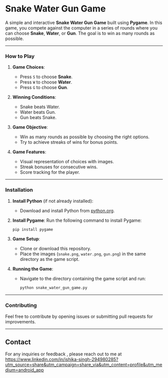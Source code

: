# Snake Water Gun Game

A simple and interactive **Snake Water Gun Game** built using **Pygame**. In this game, you compete against the computer in a series of rounds where you can choose **Snake**, **Water**, or **Gun**. The goal is to win as many rounds as possible.

---

### **How to Play**

1. **Game Choices**:
   - Press `S` to choose **Snake**.
   - Press `W` to choose **Water**.
   - Press `G` to choose **Gun**.
   
2. **Winning Conditions**:
   - Snake beats Water.
   - Water beats Gun.
   - Gun beats Snake.

3. **Game Objective**:
   - Win as many rounds as possible by choosing the right options.
   - Try to achieve streaks of wins for bonus points.

4. **Game Features**:
   - Visual representation of choices with images.
   - Streak bonuses for consecutive wins.
   - Score tracking for the player.

---

### **Installation**

1. **Install Python** (if not already installed):
   - Download and install Python from [python.org](https://www.python.org/).

2. **Install Pygame**:
   Run the following command to install Pygame:
   ```bash
   pip install pygame
   ```

3. **Game Setup**:
   - Clone or download this repository.
   - Place the images (`snake.png`, `water.png`, `gun.png`) in the same directory as the game script.

4. **Running the Game**:
   - Navigate to the directory containing the game script and run:
     ```bash
     python snake_water_gun_game.py
     ```

---

### **Contributing**
Feel free to contribute by opening issues or submitting pull requests for improvements.

---

## **Contact** 
For any inquiries or feedback , please reach out to me at https://www.linkedin.com/in/ishika-singh-294980285?utm_source=share&utm_campaign=share_via&utm_content=profile&utm_medium=android_app



